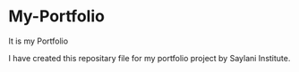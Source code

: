 # My-Portfolio
It is my Portfolio

I have created this repositary file for my portfolio project by Saylani Institute.
